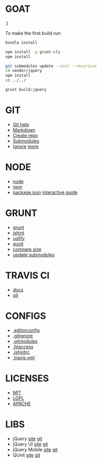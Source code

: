 GOAT
====
:)

To make the first build run:

```bash
bundle install

npm install -g grunt-cli
npm install

git submodules update --init --recursive
cd vendor/jquery
npm install
cd ../../

grunt build:jquery
```

GIT
===
* [Git help](https://help.github.com/)
* [Markdown](https://help.github.com/articles/github-flavored-markdown)
* [Create repo](https://help.github.com/articles/create-a-repo)
* [Submodules](https://help.github.com/articles/using-submodules-with-pages)
* [Ignore](https://help.github.com/articles/ignoring-files) [more](https://github.com/github/gitignore)

NODE
====
* [node](http://nodejs.org/)
* [npm](http://npmjs.org/)
* [package.json](https://npmjs.org/doc/json.html) [interactive guide](http://package.json.nodejitsu.com/)

GRUNT
=====
* [grunt](https://github.com/gruntjs/grunt)
* [jshint](https://github.com/gruntjs/grunt-contrib-jshint)
* [uglify](https://github.com/gruntjs/grunt-contrib-uglify)
* [qunit](https://github.com/gruntjs/grunt-contrib-qunit)
* [compare size](https://github.com/rwldrn/grunt-compare-size)
* [update submodules](https://github.com/jaubourg/grunt-update-submodules)

TRAVIS CI
=========
* [docs](http://about.travis-ci.org/docs/)
* [git](https://github.com/travis-ci)

CONFIGS
=======
* [.editorconfig](http://editorconfig.org/)
* [.gitignore](https://help.github.com/articles/ignoring-files)
* [.gitmodules](https://help.github.com/articles/using-submodules-with-pages)
* [.htaccess](http://httpd.apache.org/docs/2.2/howto/htaccess.html)
* [.jshintrc](https://github.com/jshint/jshint)
* [.travis.yml](http://about.travis-ci.org/docs/user/build-configuration/)

LICENSES
========
* [MIT](http://opensource.org/licenses/MIT)
* [LGPL](http://www.gnu.org/copyleft/lesser.html)
* [APACHE](http://www.apache.org/licenses/LICENSE-2.0.html)

LIBS
====
* jQuery [site](http://jquery.com/) [git](https://github.com/jquery/jquery)
* jQuery UI [site](http://jqueryui.com/) [git](https://github.com/jquery/jquery-ui)
* jQuery Mobile [site](http://jquerymobile.com/) [git](https://github.com/jquery/jquery-mobile)
* QUnit [site](http://qunitjs.com/) [git](https://github.com/jquery/qunit)
